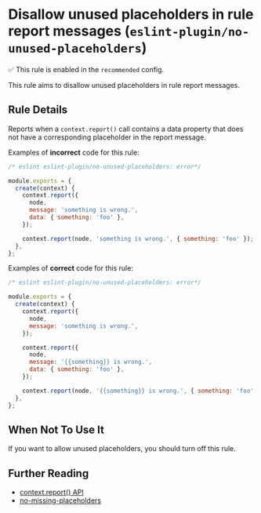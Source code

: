 # Disallow unused placeholders in rule report messages (`eslint-plugin/no-unused-placeholders`)

✅ This rule is enabled in the `recommended` config.

<!-- end rule header -->

This rule aims to disallow unused placeholders in rule report messages.

## Rule Details

Reports when a `context.report()` call contains a data property that does not have a corresponding placeholder in the report message.

Examples of **incorrect** code for this rule:

```js
/* eslint eslint-plugin/no-unused-placeholders: error*/

module.exports = {
  create(context) {
    context.report({
      node,
      message: 'something is wrong.',
      data: { something: 'foo' },
    });

    context.report(node, 'something is wrong.', { something: 'foo' });
  },
};
```

Examples of **correct** code for this rule:

```js
/* eslint eslint-plugin/no-unused-placeholders: error*/

module.exports = {
  create(context) {
    context.report({
      node,
      message: 'something is wrong.',
    });

    context.report({
      node,
      message: '{{something}} is wrong.',
      data: { something: 'foo' },
    });

    context.report(node, '{{something}} is wrong.', { something: 'foo' });
  },
};
```

## When Not To Use It

If you want to allow unused placeholders, you should turn off this rule.

## Further Reading

* [context.report() API](http://eslint.org/docs/developer-guide/working-with-rules#contextreport)
* [no-missing-placeholders](https://github.com/eslint-community/eslint-plugin-eslint-plugin/blob/master/docs/rules/no-missing-placeholders.md)
